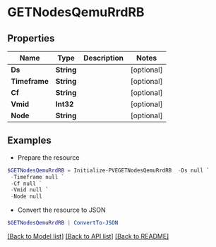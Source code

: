 # GETNodesQemuRrdRB
## Properties

Name | Type | Description | Notes
------------ | ------------- | ------------- | -------------
**Ds** | **String** |  | [optional] 
**Timeframe** | **String** |  | [optional] 
**Cf** | **String** |  | [optional] 
**Vmid** | **Int32** |  | [optional] 
**Node** | **String** |  | [optional] 

## Examples

- Prepare the resource
```powershell
$GETNodesQemuRrdRB = Initialize-PVEGETNodesQemuRrdRB  -Ds null `
 -Timeframe null `
 -Cf null `
 -Vmid null `
 -Node null
```

- Convert the resource to JSON
```powershell
$GETNodesQemuRrdRB | ConvertTo-JSON
```

[[Back to Model list]](../README.md#documentation-for-models) [[Back to API list]](../README.md#documentation-for-api-endpoints) [[Back to README]](../README.md)


